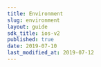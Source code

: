 ```yaml
---
title: Environment
slug: environment
layout: guide
sdk_title: ios-v2
published: true
date: 2019-07-10
last_modified_at: 2019-07-12
---
```

